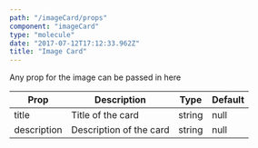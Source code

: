 ```yaml
---
path: "/imageCard/props"
component: "imageCard"
type: "molecule"
date: "2017-07-12T17:12:33.962Z"
title: "Image Card"
---
```

Any prop for the image can be passed in here

| Prop | Description | Type | Default |
| ------ | ----------- | ---- | ------- |
| title | Title of the card | string | null |
| description | Description of the card | string | null |
